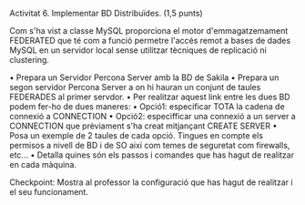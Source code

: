 Activitat 6. Implementar BD Distribuïdes. (1,5 punts)

Com s'ha vist a classe MySQL proporciona el motor d'emmagatzemament FEDERATED que té com a funció permetre l'accés remot a bases de dades MySQL en un servidor local sense utilitzar tècniques de replicació ni clustering.

•	Prepara un Servidor Percona Server amb la BD de Sakila
•	Prepara un segon servidor Percona Server a on hi hauran un conjunt de taules FEDERADES al primer servdor.
•	Per realitzar aquest link entre les dues BD podem fer-ho de dues maneres:
•	Opció1: especificar TOTA la cadena de connexió a CONNECTION 
•	Opció2: especifficar una connexió a un server a CONNECTION que prèviament s'ha creat mitjançant CREATE SERVER
•	Posa un exemple de 2 taules de cada opció. 
Tingues en compte els permisos a nivell de BD i de SO així com temes de seguretat com firewalls, etc...
•	Detalla quines són els passos i comandes que has hagut de realitzar en cada màquina.

Checkpoint: Mostra al professor la configuració que has hagut de realitzar i el seu funcionament.
